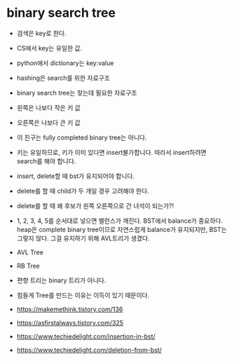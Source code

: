 # binary search tree

- 검색은 key로 한다.
- CS에서 key는 유일한 값.
- python에서 dictionary는 key:value
- hashing은 search를 위한 자료구조
- binary search tree는 찾는데 필요한 자료구조
- 왼쪽은 나보다 작은 키 값
- 오른쪽은 나보다 큰 키 값
- 이 친구는 fully completed binary tree는 아니다.
- 키는 유일하므로, 키가 이미 있다면 insert불가합니다. 따라서 insert하려면 search를 해야 합니다.
- insert, delete할 때 bst가 유지되어야 합니다.
- delete를 할 때 child가 두 개일 경우 고려해야 한다.
- delete를 할 때 왜 후보가 왼쪽 오른쪽으로 간 녀석이 되는가?!
- 1, 2, 3, 4, 5를 순서대로 넣으면 밸런스가 깨진다. BST에서 balance가 중요하다. heap은 complete binary tree이므로 자연스럽게 balance가 유지되지만, BST는 그렇지 않다. 그걸 유지하기 위해 AVL트리가 생겼다.
- AVL Tree
- RB Tree
- 편향 트리는 binary 트리가 아니다.
- 힘들게 Tree를 만드는 이유는 이득이 있기 때문이다.


- https://makemethink.tistory.com/136
- https://asfirstalways.tistory.com/325
- https://www.techiedelight.com/insertion-in-bst/
- https://www.techiedelight.com/deletion-from-bst/